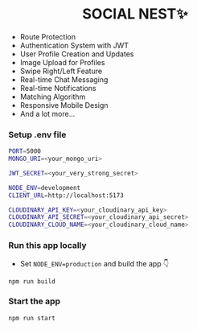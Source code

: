 <h1 align="center">SOCIAL NEST✨</h1>

- Route Protection
- Authentication System with JWT
- User Profile Creation and Updates
- Image Upload for Profiles
- Swipe Right/Left Feature
- Real-time Chat Messaging
- Real-time Notifications
- Matching Algorithm
- Responsive Mobile Design
- And a lot more...

### Setup .env file

```bash
PORT=5000
MONGO_URI=<your_mongo_uri>

JWT_SECRET=<your_very_strong_secret>

NODE_ENV=development
CLIENT_URL=http://localhost:5173

CLOUDINARY_API_KEY=<your_cloudinary_api_key>
CLOUDINARY_API_SECRET=<your_cloudinary_api_secret>
CLOUDINARY_CLOUD_NAME=<your_cloudinary_cloud_name>

```

### Run this app locally

- Set `NODE_ENV=production` and build the app 👇

```shell
npm run build
```

### Start the app

```shell
npm run start 
```
